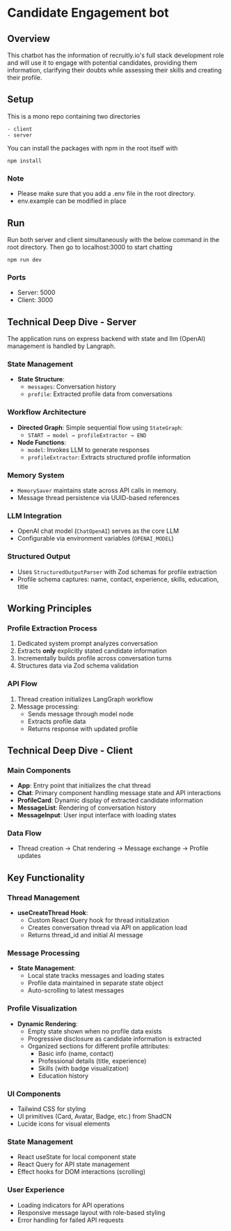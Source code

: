 # Candidate Engagement bot

## Overview

This chatbot has the information of recruitly.io's full stack development role and will use it to engage with potential candidates, providing them information, clarifying their doubts while assessing their skills and creating their profile.

## Setup

This is a mono repo containing two directories

```
- client
- server
```

You can install the packages with npm in the root itself with

```
npm install
```

### Note

- Please make sure that you add a .env file in the root directory.
- env.example can be modified in place

## Run

Run both server and client simultaneously with the below command in the root directory. Then go to localhost:3000 to start chatting

```
npm run dev
```

### Ports

- Server: 5000
- Client: 3000

## Technical Deep Dive - Server

The application runs on express backend with state and llm (OpenAI) management is handled by Langraph.

### State Management

- **State Structure**:
  - `messages`: Conversation history
  - `profile`: Extracted profile data from conversations

### Workflow Architecture

- **Directed Graph**: Simple sequential flow using `StateGraph`:
  - `START → model → profileExtractor → END`
- **Node Functions**:
  - `model`: Invokes LLM to generate responses
  - `profileExtractor`: Extracts structured profile information

### Memory System

- `MemorySaver` maintains state across API calls in memory.
- Message thread persistence via UUID-based references

### LLM Integration

- OpenAI chat model (`ChatOpenAI`) serves as the core LLM
- Configurable via environment variables (`OPENAI_MODEL`)

### Structured Output

- Uses `StructuredOutputParser` with Zod schemas for profile extraction
- Profile schema captures: name, contact, experience, skills, education, title

## Working Principles

### Profile Extraction Process

1. Dedicated system prompt analyzes conversation
2. Extracts **only** explicitly stated candidate information
3. Incrementally builds profile across conversation turns
4. Structures data via Zod schema validation

### API Flow

1. Thread creation initializes LangGraph workflow
2. Message processing:
   - Sends message through model node
   - Extracts profile data
   - Returns response with updated profile

## Technical Deep Dive - Client

### Main Components

- **App**: Entry point that initializes the chat thread
- **Chat**: Primary component handling message state and API interactions
- **ProfileCard**: Dynamic display of extracted candidate information
- **MessageList**: Rendering of conversation history
- **MessageInput**: User input interface with loading states

### Data Flow

- Thread creation → Chat rendering → Message exchange → Profile updates

## Key Functionality

### Thread Management

- **useCreateThread Hook**:
  - Custom React Query hook for thread initialization
  - Creates conversation thread via API on application load
  - Returns thread_id and initial AI message

### Message Processing

- **State Management**:
  - Local state tracks messages and loading states
  - Profile data maintained in separate state object
  - Auto-scrolling to latest messages

### Profile Visualization

- **Dynamic Rendering**:
  - Empty state shown when no profile data exists
  - Progressive disclosure as candidate information is extracted
  - Organized sections for different profile attributes:
    - Basic info (name, contact)
    - Professional details (title, experience)
    - Skills (with badge visualization)
    - Education history

### UI Components

- Tailwind CSS for styling
- UI primitives (Card, Avatar, Badge, etc.) from ShadCN
- Lucide icons for visual elements

### State Management

- React useState for local component state
- React Query for API state management
- Effect hooks for DOM interactions (scrolling)

### User Experience

- Loading indicators for API operations
- Responsive message layout with role-based styling
- Error handling for failed API requests
